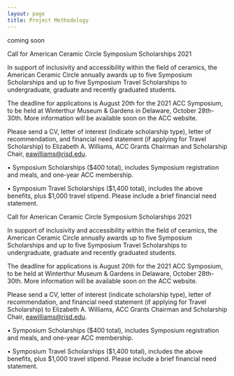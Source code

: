 ```yaml
---
layout: page
title: Project Methodology
---
```

coming soon
<section>
<article> 
	<p>Call for American Ceramic Circle Symposium Scholarships 2021
  
In support of inclusivity and accessibility within the field of ceramics, the American Ceramic Circle annually awards up to five Symposium Scholarships and up to five Symposium Travel Scholarships to undergraduate, graduate and recently graduated students.
 
The deadline for applications is August 20th for the 2021 ACC Symposium, to be held at Winterthur Museum & Gardens in Delaware, October 28th-30th. More information will be available soon on the ACC website.
 
Please send a CV, letter of interest (indicate scholarship type), letter of recommendation, and financial need statement (if applying for Travel Scholarship) to Elizabeth A. Williams, ACC Grants Chairman and Scholarship Chair, eawilliams@risd.edu.
 
 
•        Symposium Scholarships ($400 total), includes Symposium registration and meals, and one-year ACC membership.
 
•        Symposium Travel Scholarships ($1,400 total), includes the above benefits, plus $1,000 travel stipend. Please include a brief financial need statement.    
	</p>
	</article>
	<article> 
	<p>Call for American Ceramic Circle Symposium Scholarships 2021
  
In support of inclusivity and accessibility within the field of ceramics, the American Ceramic Circle annually awards up to five Symposium Scholarships and up to five Symposium Travel Scholarships to undergraduate, graduate and recently graduated students.
 
The deadline for applications is August 20th for the 2021 ACC Symposium, to be held at Winterthur Museum & Gardens in Delaware, October 28th-30th. More information will be available soon on the ACC website.
 
Please send a CV, letter of interest (indicate scholarship type), letter of recommendation, and financial need statement (if applying for Travel Scholarship) to Elizabeth A. Williams, ACC Grants Chairman and Scholarship Chair, eawilliams@risd.edu.
 
 
•        Symposium Scholarships ($400 total), includes Symposium registration and meals, and one-year ACC membership.
 
•        Symposium Travel Scholarships ($1,400 total), includes the above benefits, plus $1,000 travel stipend. Please include a brief financial need statement.    
	</p>
	</article>
